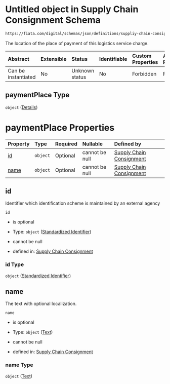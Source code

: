 # Untitled object in Supply Chain Consignment Schema

```txt
https://fiata.com/digital/schemas/json/definitions/suppliy-chain-consignment.schema.json#/$defs/paymentPlace
```

The location of the place of payment of this logistics service charge.

| Abstract            | Extensible | Status         | Identifiable | Custom Properties | Additional Properties | Access Restrictions | Defined In                                                                                                                      |
| :------------------ | :--------- | :------------- | :----------- | :---------------- | :-------------------- | :------------------ | :------------------------------------------------------------------------------------------------------------------------------ |
| Can be instantiated | No         | Unknown status | No           | Forbidden         | Forbidden             | none                | [supply-chain-consignment.schema.json*](../tooling/out/definitions/supply-chain-consignment.schema.json "open original schema") |

## paymentPlace Type

`object` ([Details](supply-chain-consignment-defs-paymentplace.md))

# paymentPlace Properties

| Property      | Type     | Required | Nullable       | Defined by                                                                                                                                                                                |
| :------------ | :------- | :------- | :------------- | :---------------------------------------------------------------------------------------------------------------------------------------------------------------------------------------- |
| [id](#id)     | `object` | Optional | cannot be null | [Supply Chain Consignment](standardized-identifier.md "https://fiata.com/digital/schemas/json/definitions/classes/standardized-identifier.schema.json#/$defs/paymentPlace/properties/id") |
| [name](#name) | `object` | Optional | cannot be null | [Supply Chain Consignment](text.md "https://fiata.com/digital/schemas/json/definitions/classes/text.schema.json#/$defs/paymentPlace/properties/name")                                     |

## id

Identifier which identification scheme is maintained by an external agency

`id`

*   is optional

*   Type: `object` ([Standardized Identifier](standardized-identifier.md))

*   cannot be null

*   defined in: [Supply Chain Consignment](standardized-identifier.md "https://fiata.com/digital/schemas/json/definitions/classes/standardized-identifier.schema.json#/$defs/paymentPlace/properties/id")

### id Type

`object` ([Standardized Identifier](standardized-identifier.md))

## name

The text with optional localization.

`name`

*   is optional

*   Type: `object` ([Text](text.md))

*   cannot be null

*   defined in: [Supply Chain Consignment](text.md "https://fiata.com/digital/schemas/json/definitions/classes/text.schema.json#/$defs/paymentPlace/properties/name")

### name Type

`object` ([Text](text.md))
